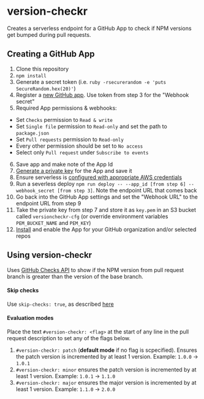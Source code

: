 # version-checkr
Creates a serverless endpoint for a GitHub App to check if NPM versions get bumped during pull requests.

## Creating a GitHub App

1. Clone this repository
2. `npm install`
3. Generate a secret token (i.e. `ruby -rsecurerandom -e 'puts SecureRandom.hex(20)'`)
4. Register a [new GitHub app](https://developer.github.com/apps/building-integrations/setting-up-and-registering-github-apps/registering-github-apps/). Use token from step 3 for the "Webhook secret"
5. Required App permissions & webhooks:
* Set `Checks` permission to `Read & write`
* Set `Single file` permission to `Read-only` and set the path to `package.json`
* Set `Pull requests` permission to `Read-only`
* Every other permission should be set to `No access`
* Select only `Pull request` under `Subscribe to events`
6. Save app and make note of the App Id
7. [Generate a private key](https://developer.github.com/apps/building-integrations/setting-up-and-registering-github-apps/registering-github-apps/#generating-a-private-key) for the App and save it
8. Ensure serverless is [configured with appropriate AWS credentials](https://serverless.com/framework/docs/providers/aws/guide/quick-start/)
9. Run a severless deploy `npm run deploy -- --app_id [from step 6] --webhook_secret [from step 3]`. Note the endpoint URL that comes back
10. Go back into the GitHub App settings and set the "Webhook URL" to the endpoint URL from step 9
11. Take the private key from step 7 and store it as `key.pem` in an S3 bucket called `versioncheckr-cfg` (or override environment variables `PEM_BUCKET_NAME` and `PEM_KEY`)
12. [Install](https://developer.github.com/apps/building-integrations/setting-up-and-registering-github-apps/about-installation-options-for-github-apps/) and enable the App for your GitHub organization and/or selected repos

## Using version-checkr

Uses [GitHub Checks API](https://developer.github.com/v3/checks/) to show if the NPM version from pull request branch is greater than the version of the base branch.

#### Skip checks

Use `skip-checks: true`, as described [here](https://help.github.com/articles/about-status-checks/#skipping-and-requesting-checks-for-individual-commits)

#### Evaluation modes

Place the text `#version-checkr: <flag>` at the start of any line in the pull request description to set any of the flags below.

1. `#version-checkr: patch` (**default mode** if no flag is scpecified). Ensures the patch version is incremented by at least 1 version. Example: `1.0.0` -> `1.0.1`
2. `#version-checkr: minor` ensures the patch version is incremented by at least 1 version. Example: `1.0.1` -> `1.1.0`
3. `#version-checkr: major` ensures the major version is incremented by at least 1 version. Example: `1.1.0` -> `2.0.0`
